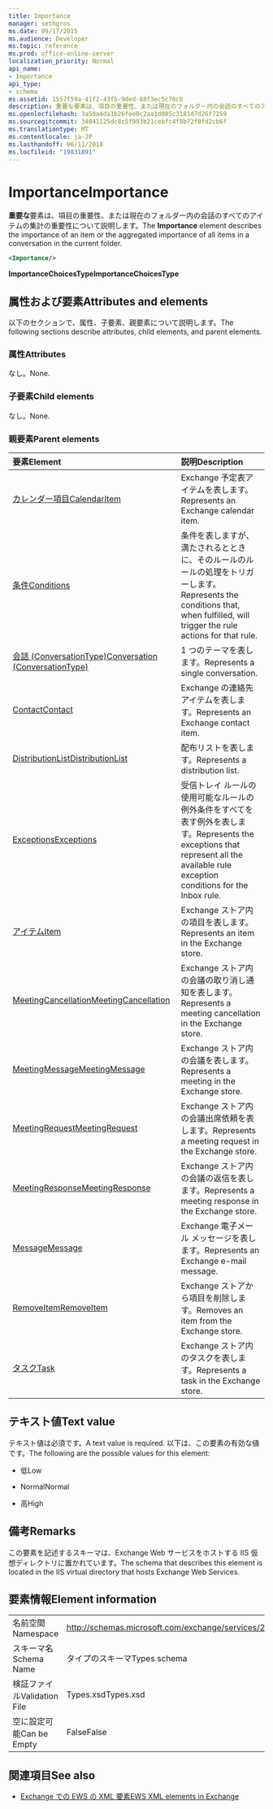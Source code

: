 ```yaml
---
title: Importance
manager: sethgros
ms.date: 09/17/2015
ms.audience: Developer
ms.topic: reference
ms.prod: office-online-server
localization_priority: Normal
api_name:
- Importance
api_type:
- schema
ms.assetid: 1557f59a-41f2-43fb-9ded-88f3ec5c76cb
description: 重要な要素は、項目の重要性、または現在のフォルダー内の会話のすべてのアイテムの集計の重要性について説明します。
ms.openlocfilehash: 3a58a4da1b26fee0c2aa1d085c3181d7d26f7259
ms.sourcegitcommit: 34041125dc8c5f993b21cebfc4f8b72f0fd2cb6f
ms.translationtype: MT
ms.contentlocale: ja-JP
ms.lasthandoff: 06/11/2018
ms.locfileid: "19831891"
---
```

# <a name="importance"></a><span data-ttu-id="e4c62-103">Importance</span><span class="sxs-lookup"><span data-stu-id="e4c62-103">Importance</span></span>

<span data-ttu-id="e4c62-104">**重要な**要素は、項目の重要性、または現在のフォルダー内の会話のすべてのアイテムの集計の重要性について説明します。</span><span class="sxs-lookup"><span data-stu-id="e4c62-104">The **Importance** element describes the importance of an item or the aggregated importance of all items in a conversation in the current folder.</span></span> 
  
```XML
<Importance/>
```

 <span data-ttu-id="e4c62-105">**ImportanceChoicesType**</span><span class="sxs-lookup"><span data-stu-id="e4c62-105">**ImportanceChoicesType**</span></span>
## <a name="attributes-and-elements"></a><span data-ttu-id="e4c62-106">属性および要素</span><span class="sxs-lookup"><span data-stu-id="e4c62-106">Attributes and elements</span></span>

<span data-ttu-id="e4c62-107">以下のセクションで、属性、子要素、親要素について説明します。</span><span class="sxs-lookup"><span data-stu-id="e4c62-107">The following sections describe attributes, child elements, and parent elements.</span></span>
  
### <a name="attributes"></a><span data-ttu-id="e4c62-108">属性</span><span class="sxs-lookup"><span data-stu-id="e4c62-108">Attributes</span></span>

<span data-ttu-id="e4c62-109">なし。</span><span class="sxs-lookup"><span data-stu-id="e4c62-109">None.</span></span>
  
### <a name="child-elements"></a><span data-ttu-id="e4c62-110">子要素</span><span class="sxs-lookup"><span data-stu-id="e4c62-110">Child elements</span></span>

<span data-ttu-id="e4c62-111">なし。</span><span class="sxs-lookup"><span data-stu-id="e4c62-111">None.</span></span>
  
### <a name="parent-elements"></a><span data-ttu-id="e4c62-112">親要素</span><span class="sxs-lookup"><span data-stu-id="e4c62-112">Parent elements</span></span>

|<span data-ttu-id="e4c62-113">**要素**</span><span class="sxs-lookup"><span data-stu-id="e4c62-113">**Element**</span></span>|<span data-ttu-id="e4c62-114">**説明**</span><span class="sxs-lookup"><span data-stu-id="e4c62-114">**Description**</span></span>|
|:-----|:-----|
|[<span data-ttu-id="e4c62-115">カレンダー項目</span><span class="sxs-lookup"><span data-stu-id="e4c62-115">CalendarItem</span></span>](calendaritem.md) <br/> |<span data-ttu-id="e4c62-116">Exchange 予定表アイテムを表します。</span><span class="sxs-lookup"><span data-stu-id="e4c62-116">Represents an Exchange calendar item.</span></span>  <br/> |
|[<span data-ttu-id="e4c62-117">条件</span><span class="sxs-lookup"><span data-stu-id="e4c62-117">Conditions</span></span>](conditions.md) <br/> |<span data-ttu-id="e4c62-118">条件を表しますが、満たされるとときに、そのルールのルールの処理をトリガーします。</span><span class="sxs-lookup"><span data-stu-id="e4c62-118">Represents the conditions that, when fulfilled, will trigger the rule actions for that rule.</span></span>  <br/> |
|[<span data-ttu-id="e4c62-119">会話 (ConversationType)</span><span class="sxs-lookup"><span data-stu-id="e4c62-119">Conversation (ConversationType)</span></span>](conversation-conversationtype.md) <br/> |<span data-ttu-id="e4c62-120">1 つのテーマを表します。</span><span class="sxs-lookup"><span data-stu-id="e4c62-120">Represents a single conversation.</span></span>  <br/> |
|[<span data-ttu-id="e4c62-121">Contact</span><span class="sxs-lookup"><span data-stu-id="e4c62-121">Contact</span></span>](contact.md) <br/> |<span data-ttu-id="e4c62-122">Exchange の連絡先アイテムを表します。</span><span class="sxs-lookup"><span data-stu-id="e4c62-122">Represents an Exchange contact item.</span></span>  <br/> |
|[<span data-ttu-id="e4c62-123">DistributionList</span><span class="sxs-lookup"><span data-stu-id="e4c62-123">DistributionList</span></span>](distributionlist.md) <br/> |<span data-ttu-id="e4c62-124">配布リストを表します。</span><span class="sxs-lookup"><span data-stu-id="e4c62-124">Represents a distribution list.</span></span>  <br/> |
|[<span data-ttu-id="e4c62-125">Exceptions</span><span class="sxs-lookup"><span data-stu-id="e4c62-125">Exceptions</span></span>](exceptions.md) <br/> |<span data-ttu-id="e4c62-126">受信トレイ ルールの使用可能なルールの例外条件をすべてを表す例外を表します。</span><span class="sxs-lookup"><span data-stu-id="e4c62-126">Represents the exceptions that represent all the available rule exception conditions for the Inbox rule.</span></span>  <br/> |
|[<span data-ttu-id="e4c62-127">アイテム</span><span class="sxs-lookup"><span data-stu-id="e4c62-127">Item</span></span>](item.md) <br/> |<span data-ttu-id="e4c62-128">Exchange ストア内の項目を表します。</span><span class="sxs-lookup"><span data-stu-id="e4c62-128">Represents an item in the Exchange store.</span></span>  <br/> |
|[<span data-ttu-id="e4c62-129">MeetingCancellation</span><span class="sxs-lookup"><span data-stu-id="e4c62-129">MeetingCancellation</span></span>](meetingcancellation.md) <br/> |<span data-ttu-id="e4c62-130">Exchange ストア内の会議の取り消し通知を表します。</span><span class="sxs-lookup"><span data-stu-id="e4c62-130">Represents a meeting cancellation in the Exchange store.</span></span>  <br/> |
|[<span data-ttu-id="e4c62-131">MeetingMessage</span><span class="sxs-lookup"><span data-stu-id="e4c62-131">MeetingMessage</span></span>](meetingmessage.md) <br/> |<span data-ttu-id="e4c62-132">Exchange ストア内の会議を表します。</span><span class="sxs-lookup"><span data-stu-id="e4c62-132">Represents a meeting in the Exchange store.</span></span>  <br/> |
|[<span data-ttu-id="e4c62-133">MeetingRequest</span><span class="sxs-lookup"><span data-stu-id="e4c62-133">MeetingRequest</span></span>](meetingrequest.md) <br/> |<span data-ttu-id="e4c62-134">Exchange ストア内の会議出席依頼を表します。</span><span class="sxs-lookup"><span data-stu-id="e4c62-134">Represents a meeting request in the Exchange store.</span></span>  <br/> |
|[<span data-ttu-id="e4c62-135">MeetingResponse</span><span class="sxs-lookup"><span data-stu-id="e4c62-135">MeetingResponse</span></span>](meetingresponse.md) <br/> |<span data-ttu-id="e4c62-136">Exchange ストア内の会議の返信を表します。</span><span class="sxs-lookup"><span data-stu-id="e4c62-136">Represents a meeting response in the Exchange store.</span></span>  <br/> |
|[<span data-ttu-id="e4c62-137">Message</span><span class="sxs-lookup"><span data-stu-id="e4c62-137">Message</span></span>](message-ex15websvcsotherref.md) <br/> |<span data-ttu-id="e4c62-138">Exchange 電子メール メッセージを表します。</span><span class="sxs-lookup"><span data-stu-id="e4c62-138">Represents an Exchange e-mail message.</span></span>  <br/> |
|[<span data-ttu-id="e4c62-139">RemoveItem</span><span class="sxs-lookup"><span data-stu-id="e4c62-139">RemoveItem</span></span>](removeitem.md) <br/> |<span data-ttu-id="e4c62-140">Exchange ストアから項目を削除します。</span><span class="sxs-lookup"><span data-stu-id="e4c62-140">Removes an item from the Exchange store.</span></span>  <br/> |
|[<span data-ttu-id="e4c62-141">タスク</span><span class="sxs-lookup"><span data-stu-id="e4c62-141">Task</span></span>](task.md) <br/> |<span data-ttu-id="e4c62-142">Exchange ストア内のタスクを表します。</span><span class="sxs-lookup"><span data-stu-id="e4c62-142">Represents a task in the Exchange store.</span></span>  <br/> |
   
## <a name="text-value"></a><span data-ttu-id="e4c62-143">テキスト値</span><span class="sxs-lookup"><span data-stu-id="e4c62-143">Text value</span></span>

<span data-ttu-id="e4c62-144">テキスト値は必須です。</span><span class="sxs-lookup"><span data-stu-id="e4c62-144">A text value is required.</span></span> <span data-ttu-id="e4c62-145">以下は、この要素の有効な値です。</span><span class="sxs-lookup"><span data-stu-id="e4c62-145">The following are the possible values for this element:</span></span>
  
- <span data-ttu-id="e4c62-146">低</span><span class="sxs-lookup"><span data-stu-id="e4c62-146">Low</span></span>
    
- <span data-ttu-id="e4c62-147">Normal</span><span class="sxs-lookup"><span data-stu-id="e4c62-147">Normal</span></span>
    
- <span data-ttu-id="e4c62-148">高</span><span class="sxs-lookup"><span data-stu-id="e4c62-148">High</span></span>
    
## <a name="remarks"></a><span data-ttu-id="e4c62-149">備考</span><span class="sxs-lookup"><span data-stu-id="e4c62-149">Remarks</span></span>

<span data-ttu-id="e4c62-150">この要素を記述するスキーマは、Exchange Web サービスをホストする IIS 仮想ディレクトリに置かれています。</span><span class="sxs-lookup"><span data-stu-id="e4c62-150">The schema that describes this element is located in the IIS virtual directory that hosts Exchange Web Services.</span></span>
  
## <a name="element-information"></a><span data-ttu-id="e4c62-151">要素情報</span><span class="sxs-lookup"><span data-stu-id="e4c62-151">Element information</span></span>

|||
|:-----|:-----|
|<span data-ttu-id="e4c62-152">名前空間</span><span class="sxs-lookup"><span data-stu-id="e4c62-152">Namespace</span></span>  <br/> |http://schemas.microsoft.com/exchange/services/2006/types  <br/> |
|<span data-ttu-id="e4c62-153">スキーマ名</span><span class="sxs-lookup"><span data-stu-id="e4c62-153">Schema Name</span></span>  <br/> |<span data-ttu-id="e4c62-154">タイプのスキーマ</span><span class="sxs-lookup"><span data-stu-id="e4c62-154">Types schema</span></span>  <br/> |
|<span data-ttu-id="e4c62-155">検証ファイル</span><span class="sxs-lookup"><span data-stu-id="e4c62-155">Validation File</span></span>  <br/> |<span data-ttu-id="e4c62-156">Types.xsd</span><span class="sxs-lookup"><span data-stu-id="e4c62-156">Types.xsd</span></span>  <br/> |
|<span data-ttu-id="e4c62-157">空に設定可能</span><span class="sxs-lookup"><span data-stu-id="e4c62-157">Can be Empty</span></span>  <br/> |<span data-ttu-id="e4c62-158">False</span><span class="sxs-lookup"><span data-stu-id="e4c62-158">False</span></span>  <br/> |
   
## <a name="see-also"></a><span data-ttu-id="e4c62-159">関連項目</span><span class="sxs-lookup"><span data-stu-id="e4c62-159">See also</span></span>



- [<span data-ttu-id="e4c62-160">Exchange での EWS の XML 要素</span><span class="sxs-lookup"><span data-stu-id="e4c62-160">EWS XML elements in Exchange</span></span>](ews-xml-elements-in-exchange.md)

